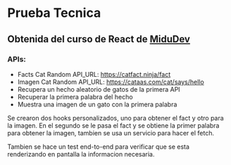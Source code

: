# Prueba Tecnica
## Obtenida del curso de React de [MiduDev]

### APIs:

- Facts Cat Random API_URL: https://catfact.ninja/fact
- Imagen Cat Random API_URL: https://cataas.com/cat/says/hello
- Recupera un hecho aleatorio de gatos de la primera API
- Recuperar la primera palabra del hecho
- Muestra una imagen de un gato con la primera palabra

Se crearon dos hooks personalizados, uno para obtener el fact y otro para la imagen.
En el segundo se le pasa el fact y se obtiene la primer palabra para obtener la imagen,
tambien se usa un servicio para hacer el fetch.

Tambien se hace un test end-to-end para verificar que se esta renderizando en pantalla la informacion necesaria.


[MiduDev]: <https://github.com/midudev/aprendiendo-react>
